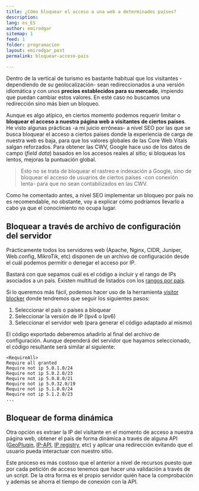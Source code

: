 ```yaml
---
title: ¿Cómo bloquear el acceso a una web a determinados países?
description: 
lang: es_ES
author: emirodgar
sitemap: 1
feed: 1
folder: programacion
layout: emirodgar_post
permalink: bloquear-acceso-pais

---
```


Dentro de la vertical de turismo es bastante habitual que los visitantes -dependiendo de su geolocalización- sean redireccionados a una versión idiomática y con unos **precios establecidos para su mercado**, impiendo que puedan cambiar estos valores. En este caso no buscamos una redirección sino más bien un bloqueo. 

Aunque es algo atípico, en ciertos momento podemos requerir limitar o **bloquear el acceso a nuestra página web a visitantes de ciertos países**. He visto algunas prácticas -a mi juicio erróneas- a nivel SEO por las que se busca bloquear el acceso a ciertos países donde la experiencia de carga de nuestra web es baja, para que los valores globales de las Core Web Vitals salgan reforzados. Para obtener las CWV, Google hace uso de los datos de campo (*field data*) basados en los accesos reales al sitio; si bloqueas los lentos, mejoras la puntuación global.

> Esto no se trata de bloquear el rastreo e indexación a Google, sino de bloquear el acceso de usuarios de ciertos países -con conexión lenta- para que no sean contabilizados en las CWV. 

Como he comentado antes, a nivel SEO implementar un bloqueo por país no es recomendable, no obstante, voy a explicar cómo podríamos llevarlo a cabo ya que el conocimiento no ocupa lugar.

## Bloquear a través de archivo de configuración del servidor

Prácticamente todos los servidores web (Apache, Nginx, CIDR, Juniper, Web.config, MikroTik, etc) disponen de un archivo de configuración desde el cuál podemos permitir o denegar el acceso por IP. 

Bastará con que sepamos cuál es el código a incluir y el rango de IPs asociados a un país. Existen multitud de listados con los [rangos por país](https://lite.ip2location.com/spain-ip-address-ranges). 

Si lo queremos más fácil, podemos hacer uso de la herramienta [visitor blocker](https://www.ip2location.com/free/visitor-blocker) donde tendremos que seguir los siguientes pasos:

1. Seleccionar el país o países a bloquear
2. Seleccionar la versión de IP (Ipv4 o Ipv6)
3. Seleccionar el servidor web (para generar el código adaptado al mismo)

El código exportado deberemos añadirlo al final del archivo de configuración.
Aunque dependerá del servidor que hayamos seleccionado, el código resultante será similar al siguiente:

    <RequireAll>
    Require all granted
    Require not ip 5.0.1.0/24
    Require not ip 5.0.2.0/23
    Require not ip 5.0.8.0/21
    Require not ip 5.0.32.0/19
    Require not ip 5.1.0.0/24
    Require not ip 5.1.2.0/23
    ... 

## Bloquear de forma dinámica

Otra opción es extraer la IP del visitante en el momento de acceso a nuestra página web, obtener el país de forma dinámica a través de alguna API ([GeoPlugin](http://www.geoplugin.net), [IP-API](https://ip-api.com/), [IP registry](https://ipregistry.co/), etc) y aplicar una redirección evitando que el usuario pueda interactuar con nuestro sitio.

Este proceso es más costoso que el anterior a nivel de recursos puesto que por cada petición de acceso tenemos que hacer una validación a través de un script. De la otra forma es el propio servidor quién hace la comprobación y además se ahorra el tiempo de conexión con la API.
<!--stackedit_data:
eyJoaXN0b3J5IjpbLTQ2NjE4ODc4Miw3NDM3MTk0ODhdfQ==
-->